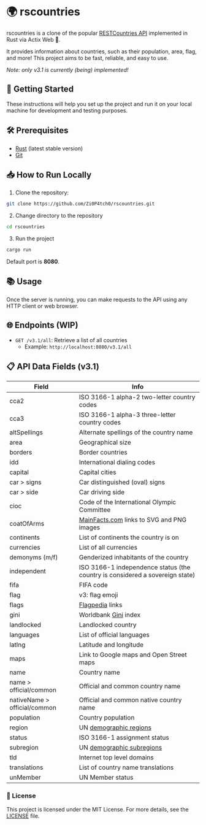 # 🌍 rscountries

rscountries is a clone of the popular [RESTCountries API](https://restcountries.com) implemented in Rust via Actix Web 🦀. 

It provides information about countries, such as their population, area, flag, and more! 
This project aims to be fast, reliable, and easy to use.

*Note: only v3.1 is currently (being) implemented!*

## 🚀 Getting Started

These instructions will help you set up the project and run it on your local machine for development and testing purposes.

## 🛠️ Prerequisites

- [Rust](https://www.rust-lang.org/tools/install) (latest stable version)
- [Git](https://git-scm.com/downloads)

## 📥 How to Run Locally

1. Clone the repository:

```bash
git clone https://github.com/Zi0P4tch0/rscountries.git
```

2. Change directory to the repository

```bash
cd rscountries 
```

3. Run the project
```bash
cargo run
```

Default port is **8080**.

## 📚 Usage

Once the server is running, you can make requests to the API using any HTTP client or web browser.

## 🌐 Endpoints (WIP)

- `GET /v3.1/all`: Retrieve a list of all countries
    - Example: `http://localhost:8080/v3.1/all`

## 📋 API Data Fields (v3.1)

| Field                    | Info |
|--------------------------|------|
| cca2                     | ISO 3166-1 alpha-2 two-letter country codes |
| cca3                     | ISO 3166-1 alpha-3 three-letter country codes |
| altSpellings             | Alternate spellings of the country name |
| area                     | Geographical size |
| borders                  | Border countries |
| idd                      | International dialing codes |
| capital                  | Capital cities |
| car > signs              | Car distinguished (oval) signs |
| car > side               | Car driving side |
| cioc                     | Code of the International Olympic Committee |
| coatOfArms               | [MainFacts.com](https://mainfacts.com/coat-of-arms-countries-world) links to SVG and PNG images |
| continents               | List of continents the country is on |
| currencies               | List of all currencies |
| demonyms (m/f)           | Genderized inhabitants of the country |
| independent              | ISO 3166-1 independence status (the country is considered a sovereign state) |
| fifa                     | FIFA code |
| flag                     | v3: flag emoji |
| flags                    | [Flagpedia](https://flagpedia.net/) links
| gini                     | Worldbank [Gini](https://data.worldbank.org/indicator/SI.POV.GINI) index |
| landlocked               | Landlocked country |
| languages                | List of official languages |
| latlng                   | Latitude and longitude |
| maps                     | Link to Google maps and Open Street maps |
| name                     | Country name |
| name > official/common   | Official and common country name |
| nativeName > official/common | Official and common native country name |
| population               | Country population |
| region                   | UN [demographic regions](https://unstats.un.org/unsd/methodology/m49/) |
| status                   | ISO 3166-1 assignment status |
| subregion                | UN [demographic subregions](https://unstats.un.org/unsd/methodology/m49/) |
| tld                      | Internet top level domains |
| translations             | List of country name translations |
| unMember                 | UN Member status |

### 📜 License

This project is licensed under the MIT License. For more details, see the [LICENSE](LICENSE) file.
